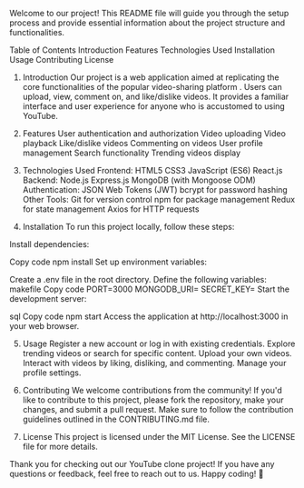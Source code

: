 Welcome to our  project! This README file will guide you through the setup process and provide essential information about the project structure and functionalities.

Table of Contents
Introduction
Features
Technologies Used
Installation
Usage
Contributing
License
1. Introduction
Our project is a web application aimed at replicating the core functionalities of the popular video-sharing platform . Users can upload, view, comment on, and like/dislike videos. It provides a familiar interface and user experience for anyone who is accustomed to using YouTube.

2. Features
User authentication and authorization
Video uploading
Video playback
Like/dislike videos
Commenting on videos
User profile management
Search functionality
Trending videos display
3. Technologies Used
Frontend:
HTML5
CSS3
JavaScript (ES6)
React.js
Backend:
Node.js
Express.js
MongoDB (with Mongoose ODM)
Authentication:
JSON Web Tokens (JWT)
bcrypt for password hashing
Other Tools:
Git for version control
npm for package management
Redux for state management
Axios for HTTP requests
4. Installation
To run this project locally, follow these steps:


Install dependencies:

Copy code
npm install
Set up environment variables:

Create a .env file in the root directory.
Define the following variables:
makefile
Copy code
PORT=3000
MONGODB_URI=<your-mongodb-uri>
SECRET_KEY=<your-secret-key>
Start the development server:

sql
Copy code
npm start
Access the application at http://localhost:3000 in your web browser.

5. Usage
Register a new account or log in with existing credentials.
Explore trending videos or search for specific content.
Upload your own videos.
Interact with videos by liking, disliking, and commenting.
Manage your profile settings.
6. Contributing
We welcome contributions from the community! If you'd like to contribute to this project, please fork the repository, make your changes, and submit a pull request. Make sure to follow the contribution guidelines outlined in the CONTRIBUTING.md file.

7. License
This project is licensed under the MIT License. See the LICENSE file for more details.

Thank you for checking out our YouTube clone project! If you have any questions or feedback, feel free to reach out to us. Happy coding! 🚀
